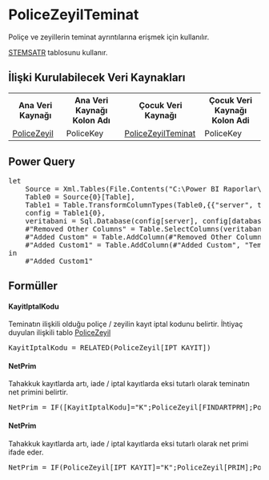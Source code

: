 <h1>PoliceZeyilTeminat</h1>
Poliçe ve zeyillerin teminat ayrıntılarına erişmek için kullanılır. 

<a href="../Tablolar/STEMSATR.md">STEMSATR</a> tablosunu kullanır.

<h2>İlişki Kurulabilecek Veri Kaynakları</h2>
<table>
<tr>
<th>Ana Veri Kaynağı</th>
<th>Ana Veri Kaynağı Kolon Adı</th>
<th>Çocuk Veri Kaynağı</th>
<th>Çocuk Veri Kaynağı Kolon Adi</th>
</tr>
<tr>
<td><a href="../VeriKaynaklari/PoliceZeyil.md">PoliceZeyil</a></td>
<td>PoliceKey</td>
<td><a href="../VeriKaynaklari/PoliceZeyilTeminat.md">PoliceZeyilTeminat</a></td>
<td>PoliceKey</td>
</tr>
</table>


<h2>Power Query</h2>
<pre>
let
	Source = Xml.Tables(File.Contents("C:\Power BI Raporlar\config.xml")),
	Table0 = Source{0}[Table],
	Table1 = Table.TransformColumnTypes(Table0,{{"server", type text}, {"database", type text}}),
	config = Table1{0},
	veritabani = Sql.Database(config[server], config[database], [Query="select * from STEMSATR T WHERE EXISTS (	SELECT 'A' FROM SPOLICE P WHERE P.ACENTA = T.TACENTA AND P.BRANS = T.TBRANS AND P.POLICE_NO = T.TPOLICE_NO AND P.TECDIT_NO = T.TTECDIT_NO 	AND P.ZEYL_NO = T.TZEYL_NO AND P.IPT_KAYIT IN ('K','I'))"]) ,
	#"Removed Other Columns" = Table.SelectColumns(veritabani,{"TYIL", "TACENTA", "TBRANS", "TPOLICE_NO", "TZEYL_NO", "TTECDIT_NO", "TEM_KODU", "TEK_BRANS", "SIG_BEDELI", "FINDARTPRM", "FTEMKOM", "KOM_ORAN"}),
	#"Added Custom" = Table.AddColumn(#"Removed Other Columns", "PoliceKey", each [TACENTA]&"_"&[TBRANS]&"_"&[TPOLICE_NO]&"_"&[TTECDIT_NO]&"_"&[TZEYL_NO]),
	#"Added Custom1" = Table.AddColumn(#"Added Custom", "TeminatKey", each [TBRANS]&"_"&[TEM_KODU])
in
	#"Added Custom1"
</pre>

<h2>Formüller</h2>

<h4>KayitIptalKodu</h4>
Teminatın ilişkili olduğu poliçe / zeyilin kayıt iptal kodunu belirtir. İhtiyaç duyulan ilişkili tablo <a href="../VeriKaynaklari/PoliceZeyil.md">PoliceZeyil</a>
<pre>KayitIptalKodu = RELATED(PoliceZeyil[IPT_KAYIT])</pre>

<h4>NetPrim</h4>
Tahakkuk kayıtlarda artı, iade / iptal kayıtlarda eksi tutarlı olarak teminatın net primini belirtir.
<pre>NetPrim = IF([KayitIptalKodu]="K";PoliceZeyil[FINDARTPRM];PoliceZeyil[FINDARTPRM]*-1)</pre>

<h4>NetPrim</h4>
Tahakkuk kayıtlarda artı, iade / iptal kayıtlarda eksi tutarlı olarak net primi ifade eder.
<pre>NetPrim = IF(PoliceZeyil[IPT_KAYIT]="K";PoliceZeyil[PRIM];PoliceZeyil[PRIM]*-1)</pre>
